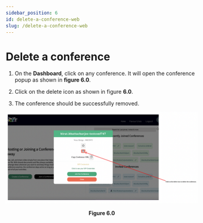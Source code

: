 ```yaml
---
sidebar_position: 6
id: delete-a-conference-web
slug: /delete-a-conference-web
---
```


# Delete a conference

1. On the **Dashboard**, click on any conference. It will open the conference popup as shown in **figure 6.0**.

2. Click on the delete icon as shown in figure **6.0**.

3. The conference should be successfully removed.

![Figure 6.0](/img/webdelConf.png)
<center><b>Figure 6.0</b></center>
